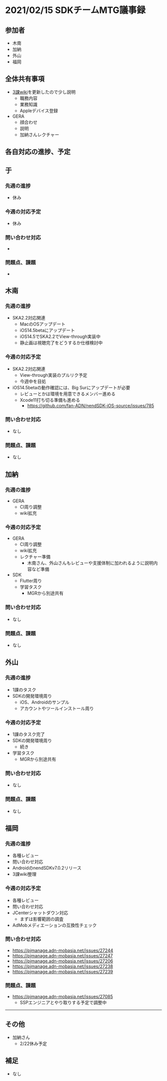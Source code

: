 # 2021/02/15 SDKチームMTG議事録
## 参加者
- 木南
- 加納
- 外山
- 福岡

## 全体共有事項
- [3課wiki](https://github.com/fan-ADN/nendSDK-Document-Private/wiki)を更新したので少し説明
  - 職務内容
  - 業務知識
  - Appleデバイス登録
- GERA
  - 顔合わせ
  - 説明
  - 加納さんレクチャー

## 各自対応の進捗、予定
## 于
### 先週の進捗
- 休み

### 今週の対応予定
- 休み

### 問い合わせ対応
-

### 問題点、課題
-

## 木南
### 先週の進捗
- SKA2.2対応関連
  - MacのOSアップデート
  - iOS14.5betaにアップデート
  - iOS14.5でSKA2.2でView-through実装中
  - 静止画は視聴完了をどうするか仕様検討中

### 今週の対応予定
- SKA2.2対応関連
  - View-through実装のプルリク予定
  - 今週中を目処
- iOS14.5betaの動作確認には、Big Surにアップデートが必要
  - レビューとかは環境を用意できるメンバー進める
  - Xcode11打ち切る準備も進める
    - https://github.com/fan-ADN/nendSDK-iOS-source/issues/785

### 問い合わせ対応
- なし

### 問題点、課題
- なし


## 加納
### 先週の進捗
- GERA
  - CI周り調整
  - wiki拡充

### 今週の対応予定
- GERA
  - CI周り調整
  - wiki拡充
  - レクチャー準備
    - 木南さん、外山さんもレビューや支援体制に加われるように説明内容など準備
- SDK
  - Flutter周り
  - 学習タスク
    - MGRから別途共有

### 問い合わせ対応
- なし

### 問題点、課題
- なし


## 外山
### 先週の進捗
- 1課のタスク
- SDKの開発環境周り
  - iOS、Androidのサンプル
  - アカウントやツールインストール周り

### 今週の対応予定
- 1課のタスク完了
- SDKの開発環境周り
  - 続き
- 学習タスク
  - MGRから別途共有

### 問い合わせ対応
- なし

### 問題点、課題
- なし


## 福岡
### 先週の進捗
- 各種レビュー
- 問い合わせ対応
- AndroidのnendSDKv7.0.2リリース
- 3課wiki整理

### 今週の対応予定
- 各種レビュー
- 問い合わせ対応
- JCenterシャットダウン対応
  - まずは影響範囲の調査
- AdMobメディエーションの互換性チェック

### 問い合わせ対応
- https://pjmanage.adn-mobasia.net/issues/27244
- https://pjmanage.adn-mobasia.net/issues/27247
- https://pjmanage.adn-mobasia.net/issues/27206
- https://pjmanage.adn-mobasia.net/issues/27238
- https://pjmanage.adn-mobasia.net/issues/27239


### 問題点、課題
- https://pjmanage.adn-mobasia.net/issues/27085
  - SSPエンジニアとやり取りする予定で調整中

----

## その他
- 加納さん
  - 2/22休み予定

## 補足
- なし
